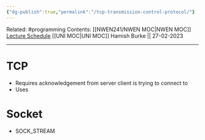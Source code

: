 ```yaml
---
{"dg-publish":true,"permalink":"/tcp-transmission-control-protocol/"}
---
```


Related: #programming 
Contents: [[NWEN241/NWEN MOC\|NWEN MOC]]
[Lecture Schedule](https://ecs.wgtn.ac.nz/Courses/NWEN241_2023T1/LectureSchedule)
[[UNI MOC\|UNI MOC]]
Hamish Burke || 27-02-2023
***

# TCP

- Requires acknowledgement from server client is trying to connect to
- Uses 

# Socket

- SOCK_STREAM

